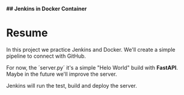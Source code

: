 **## Jenkins in Docker Container**

# Resume
In this project we practice Jenkins and Docker. We'll create a simple pipeline to
connect with GitHub.

For now, the ´server.py´ it's a simple "Helo World" build with **FastAPI**. Maybe in the future we'll improve
the server.


Jenkins will run the test, build and deploy the server.
